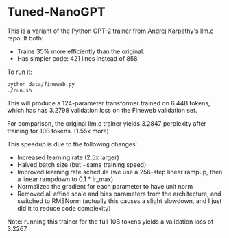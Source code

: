 # Tuned-NanoGPT

This is a variant of the [Python GPT-2 trainer](https://github.com/karpathy/llm.c/blob/master/train_gpt2.py) from
Andrej Karpathy's [llm.c](https://github.com/karpathy/llm.c) repo. It both:
* Trains 35% more efficiently than the original.
* Has simpler code: 421 lines instead of 858.

To run it:
```
python data/fineweb.py
./run.sh
```

This will produce a 124-parameter transformer trained on 6.44B tokens, which has has 3.2798 validation loss on the Fineweb validation set.

For comparison, the original llm.c trainer yields 3.2847 perplexity after training for 10B tokens. (1.55x more)

This speedup is due to the following changes:
- Increased learning rate (2.5x larger)
- Halved batch size (but ~same training speed)
- Improved learning rate schedule (we use a 256-step linear rampup, then a linear rampdown to 0.1 * lr_max)
- Normalized the gradient for each parameter to have unit norm
- Removed all affine scale and bias parameters from the architecture, and switched to RMSNorm (actually this causes a slight slowdown, and I just did it to reduce code complexity)

Note: running this trainer for the full 10B tokens yields a validation loss of 3.2267.

